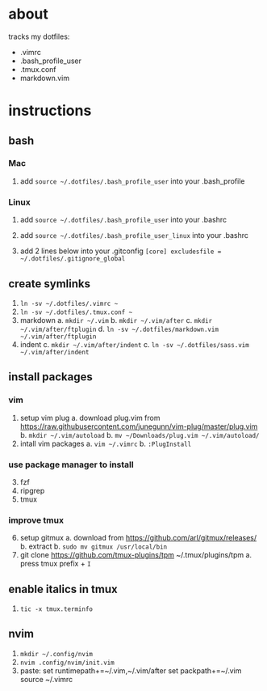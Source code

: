 # about
tracks my dotfiles:
- .vimrc
- .bash_profile_user
- .tmux.conf
- markdown.vim

# instructions

## bash

### Mac
1. add `source ~/.dotfiles/.bash_profile_user` into your .bash_profile

### Linux
1. add `source ~/.dotfiles/.bash_profile_user` into your .bashrc
2. add `source ~/.dotfiles/.bash_profile_user_linux` into your .bashrc

1. add 2 lines below into your .gitconfig
    `[core]
        excludesfile = ~/.dotfiles/.gitignore_global`

## create symlinks
1. `ln -sv ~/.dotfiles/.vimrc ~`
2. `ln -sv ~/.dotfiles/.tmux.conf ~`
3. markdown
    a. `mkdir ~/.vim`
    b. `mkdir ~/.vim/after`
    c. `mkdir ~/.vim/after/ftplugin`
    d. `ln -sv ~/.dotfiles/markdown.vim ~/.vim/after/ftplugin`
4. indent
    c. `mkdir ~/.vim/after/indent`
    c. `ln -sv ~/.dotfiles/sass.vim ~/.vim/after/indent`

## install packages
### vim
1. setup vim plug
    a. download plug.vim from https://raw.githubusercontent.com/junegunn/vim-plug/master/plug.vim
    b. `mkdir ~/.vim/autoload`
    b. `mv ~/Downloads/plug.vim ~/.vim/autoload/`
2. intall vim packages
    a. `vim ~/.vimrc`
    b. `:PlugInstall`

### use package manager to install
3. fzf
4. ripgrep
5. tmux

### improve tmux
6. setup gitmux
    a. download from https://github.com/arl/gitmux/releases/
    b. extract
    b. `sudo mv gitmux /usr/local/bin`
7. git clone https://github.com/tmux-plugins/tpm ~/.tmux/plugins/tpm
    a. press tmux prefix + `I`

## enable italics in tmux
1. `tic -x tmux.terminfo`

## nvim
1. `mkdir ~/.config/nvim`
2. `nvim .config/nvim/init.vim`
3. paste:
    set runtimepath+=~/.vim,~/.vim/after
    set packpath+=~/.vim
    source ~/.vimrc
